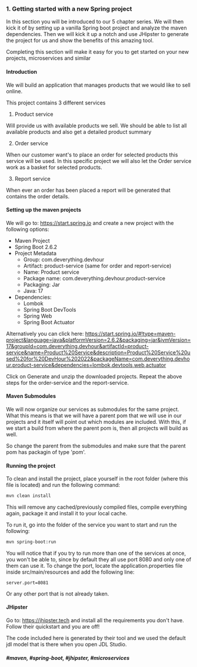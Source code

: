 ### 1. Getting started with a new Spring project
In this section you will be introduced to our 5 chapter series. We will then kick it of by setting up a vanilla Spring boot project and analyze the maven dependencies. Then we will kick it up a notch and use JHipster to generate the project for us and show the benefits of this amazing tool.

Completing this section will make it easy for you to get started on your new projects, microservices and similar

#### Introduction
We will build an application that manages products that we would like to sell online.

This project contains 3 different services

1. Product service

 Will provide us with available products we sell. We should be able to list all available products and also get a detailed product summary

2. Order service

 When our customer want's to place an order for selected products this service will be used. In this specific project we will also let the Order service work as a basket for selected products.

3. Report service

 When ever an order has been placed a report will be generated that contains the order details.

#### Setting up the maven projects

We will go to: https://start.spring.io and create a new project with the following options:
 - Maven Project
 - Spring Boot 2.6.2
 - Project Metadata
    - Group: com.deverything.devhour
    - Artifact: product-service (same for order and report-service)
    - Name: Product service
    - Package name: com.deverything.devhour.product-service
    - Packaging: Jar
    - Java: 17
 - Dependencies:
    - Lombok
    - Spring Boot DevTools
    - Spring Web
    - Spring Boot Actuator
    
Alternatively you can click here: https://start.spring.io/#!type=maven-project&language=java&platformVersion=2.6.2&packaging=jar&jvmVersion=17&groupId=com.deverything.devhour&artifactId=product-service&name=Product%20Service&description=Product%20Service%20used%20for%20DevHour%202022&packageName=com.deverything.devhour.product-service&dependencies=lombok,devtools,web,actuator

Click on Generate and unzip the downloaded projects.
Repeat the above steps for the order-service and the report-service.

#### Maven Submodules

We will now organize our services as submodules for the same project. What this means is that we will have a parent pom that we will use in our projects and it itself will point out which modules are included.
With this, if we start a build from where the parent pom is, then all projects will build as well.

So change the parent from the submodules and make sure that the parent pom has packagin of type 'pom'.

#### Running the project

To clean and install the project, place yourself in the root folder (where this file is located) and run the following command:

```bash
mvn clean install
```

This will remove any cached/previously compiled files, compile everything again, package it and install it to your local cache.

To run it, go into the folder of the service you want to start and run the following:

```bash
mvn spring-boot:run
```
You will notice that if you try to run more than one of the services at once, you won't be able to, since by default they all use port 8080 and only one of them can use it.
To change the port, locate the application.properties file inside src/main/resources and add the following line:

````
server.port=8081
````

Or any other port that is not already taken.

#### JHipster

Go to: https://jhipster.tech and install all the requirements you don't have.
Follow their quickstart and you are off!

The code included here is generated by their tool and we used the default jdl model that is there when you open JDL Studio.

##### #maven, #spring-boot, #jhipster, #microservices
